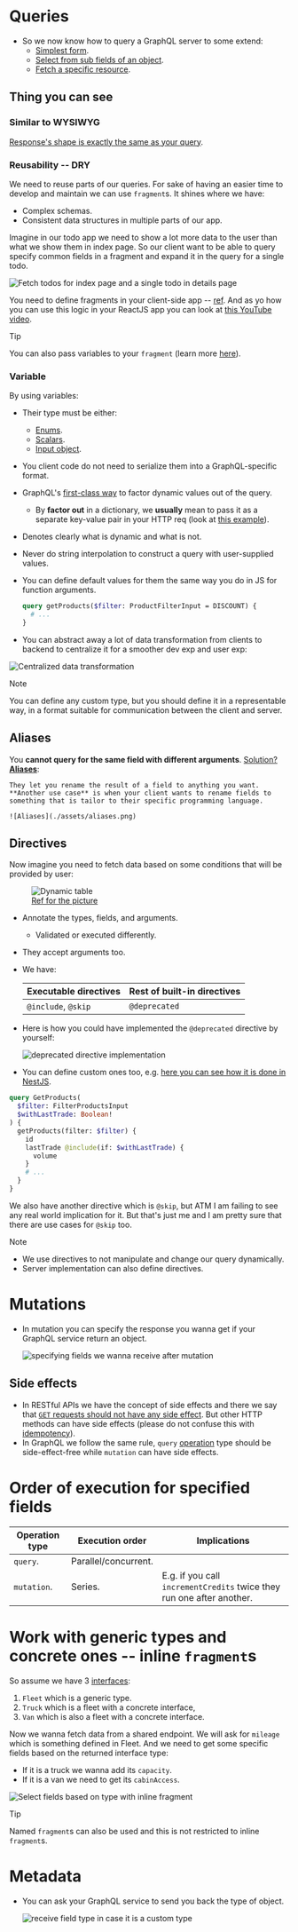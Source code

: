 # Queries

- So we now know how to query a GraphQL server to some extend:
  - [Simplest form](../apps/expressjs-hello-world-e2e/src/expressjs-hello-world/expressjs-hello-world.spec.ts#L5).
  - [Select from sub fields of an object](../apps/todo-backend-e2e/src/todo-backend/create-todo.spec.ts#L16).
  - [Fetch a specific resource](../apps/profile-e2e/src/profile/profile.spec.ts#L11).

## Thing you can see

### Similar to WYSIWYG

[Response's shape is exactly the same as your query](./intro.md#query-what-you-need).

### Reusability -- DRY

We need to reuse parts of our queries. For sake of having an easier time to develop and maintain we can use `fragment`s. It shines where we have:

- Complex schemas.
- Consistent data structures in multiple parts of our app.

Imagine in our todo app we need to show a lot more data to the user than what we show them in index page. So our client want to be able to query specify common fields in a fragment and expand it in the query for a single todo.

![Fetch todos for index page and a single todo in details page](./assets/todo-query-for-index-and-detail-page.png)

You need to define fragments in your client-side app -- [ref](https://stackoverflow.com/a/48441087/8784518). And as yo how you can use this logic in your ReactJS app you can look at [this YouTube video](https://youtu.be/OSusyV3u68o?si=HQKBAEhGJv6s14ZB).

> [!TIP]
>
> You can also pass variables to your `fragment` (learn more [here](https://graphql.org/learn/queries/#using-variables-inside-fragments)).

### Variable

By using variables:

- Their type must be either:
  - [Enums](./data-types.md#enums).
  - [Scalars](./data-types.md#basicScalarTypes).
  - [Input object](./data-types.md#input-object-type).
- You client code do not need to serialize them into a GraphQL-specific format.
- GraphQL's [first-class way](./glossary.md#firstClassWayDefinition) to factor dynamic values out of the query.
  - By **factor out** in a dictionary, we **usually** mean to pass it as a separate key-value pair in your HTTP req (look at [this example](../apps/scalar-types-e2e/src/scalar-types/scalar-types.spec.ts#L89)).
- Denotes clearly what is dynamic and what is not.
- Never do string interpolation to construct a query with user-supplied values.
- You can define default values for them the same way you do in JS for function arguments.

  ```graphql
  query getProducts($filter: ProductFilterInput = DISCOUNT) {
    # ...
  }
  ```

- You can abstract away a lot of data transformation from clients to backend to centralize it for a smoother dev exp and user exp:

![Centralized data transformation](./assets/centralized-data-transformation-in-backend.png)

> [!NOTE]
>
> You can define any custom type, but you should define it in a representable way, in a format suitable for communication between the client and server.

## Aliases

You **cannot query for the same field with different arguments**. [Solution? **Aliases**](../apps/todo-backend-e2e/src/todo-backend/get-todo.spec.ts#L26):

    They let you rename the result of a field to anything you want. **Another use case** is when your client wants to rename fields to something that is tailor to their specific programming language.

    ![Aliases](./assets/aliases.png)

## Directives

Now imagine you need to fetch data based on some conditions that will be provided by user:

<figure>
  <img src="./assets/dynamic-table.png" alt="Dynamic table" />
  <figcaption>
    <a href="https://css-tricks.com/responsive-data-table-roundup/">
      Ref for the picture
    </a>
  </figcaption>
</figure>

- Annotate the types, fields, and arguments.
  - Validated or executed differently.
- They accept arguments too.
- We have:

  | Executable directives | Rest of built-in directives |
  | --------------------- | --------------------------- |
  | `@include`, `@skip`   | `@deprecated`               |

- Here is how you could have implemented the `@deprecated` directive by yourself:

  ![deprecated directive implementation](./assets/directives.png)

- You can define custom ones too, e.g. [here you can see how it is done in NestJS](https://docs.nestjs.com/graphql/directives#custom-directives).

```graphql
query GetProducts(
  $filter: FilterProductsInput
  $withLastTrade: Boolean!
) {
  getProducts(filter: $filter) {
    id
    lastTrade @include(if: $withLastTrade) {
      volume
    }
    # ...
  }
}
```

We also have another directive which is `@skip`, but ATM I am failing to see any real world implication for it. But that's just me and I am pretty sure that there are use cases for `@skip` too.

> [!NOTE]
>
> - We use directives to not manipulate and change our query dynamically.
> - Server implementation can also define directives.

# Mutations

- In mutation you can specify the response you wanna get if your GraphQL service return an object.

  ![specifying fields we wanna receive after mutation](./assets/mutation-specifying-response-fields.png)

## Side effects

- In RESTful APIs we have the concept of side effects and there we say that [`GET` requests should not have any side effect](https://news.ycombinator.com/item?id=29242583). But other HTTP methods can have side effects (please do not confuse this with [idempotency](https://github.com/kasir-barati/you-say/tree/main/.github/docs/glossary#idempotency)).
- In GraphQL we follow the same rule, `query` [operation](./glossary.md#graphqlOperationDefinition) type should be side-effect-free while `mutation` can have side effects.

# Order of execution for specified fields

| Operation type | Execution order      | Implications                                                          |
| -------------- | -------------------- | --------------------------------------------------------------------- |
| `query`.       | Parallel/concurrent. |                                                                       |
| `mutation`.    | Series.              | E.g. if you call `incrementCredits` twice they run one after another. |

# Work with generic types and concrete ones -- inline `fragment`s

So assume we have 3 [interfaces](./data-types.md#interfaces--unions):

1. `Fleet` which is a generic type.
2. `Truck` which is a fleet with a concrete interface,
3. `Van` which is also a fleet with a concrete interface.

Now we wanna fetch data from a shared endpoint. We will ask for `mileage` which is something defined in Fleet. And we need to get some specific fields based on the returned interface type:

- If it is a truck we wanna add its `capacity`.
- If it is a van we need to get its `cabinAccess`.

![Select fields based on type with inline fragment](./assets/select-fields-based-on-type.png)

> [!TIP]
>
> Named `fragment`s can also be used and this is not restricted to inline `fragment`s.

# Metadata

- You can ask your GraphQL service to send you back the type of object.

  ![receive field type in case it is a custom type](./assets/receive-field-type-in-case-it-is-object.png)

